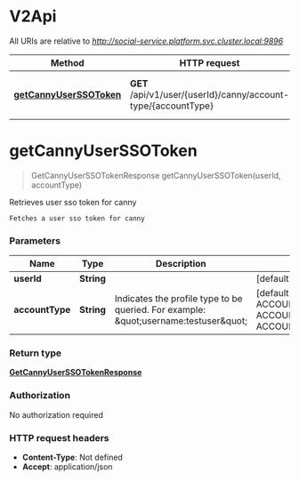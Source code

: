 # V2Api

All URIs are relative to *http://social-service.platform.svc.cluster.local:9896*

| Method | HTTP request | Description |
|------------- | ------------- | -------------|
| [**getCannyUserSSOToken**](V2Api.md#getCannyUserSSOToken) | **GET** /api/v1/user/{userId}/canny/account-type/{accountType} | Retrieves user sso token for canny |


<a name="getCannyUserSSOToken"></a>
# **getCannyUserSSOToken**
> GetCannyUserSSOTokenResponse getCannyUserSSOToken(userId, accountType)

Retrieves user sso token for canny

    Fetches a user sso token for canny

### Parameters

|Name | Type | Description  | Notes |
|------------- | ------------- | ------------- | -------------|
| **userId** | **String**|  | [default to null] |
| **accountType** | **String**| Indicates the profile type to be queried. For example: \&quot;username:testuser\&quot; | [default to null] [enum: ACCOUNT_TYPE_UNSPECIFIED, ACCOUNT_TYPE_USER, ACCOUNT_TYPE_COMMUNITY] |

### Return type

[**GetCannyUserSSOTokenResponse**](../Models/GetCannyUserSSOTokenResponse.md)

### Authorization

No authorization required

### HTTP request headers

- **Content-Type**: Not defined
- **Accept**: application/json

